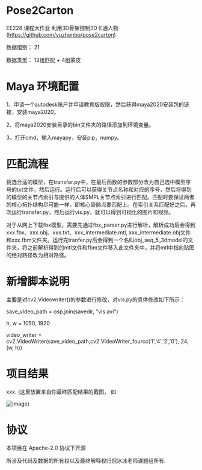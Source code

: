 # Pose2Carton 

EE228 课程大作业 利用3D骨架控制3D卡通人物 (https://github.com/yuzhenbo/pose2carton) 

数据组别： 21

数据类型： 12组匹配 + 4组蒙皮 


# Maya 环境配置

1、申请一个autodesk账户并申请教育版权限，然后获得maya2020安装包的链接，安装maya2020。  

2、将maya2020安装目录的bin文件夹的路径添加到环境变量。  

3、打开cmd，输入mayapy，安装pip，numpy。


# 匹配流程
挑选合适的模型，在transfer.py中，在最后函数的参数部分改为自己选中模型序号的txt文件，然后运行。运行后可以获得关节点名称和对应的序号，然后将得到的模型的关节点索引与提供的人体SMPL关节点索引进行匹配。匹配时要保证两者的核心拓扑结构尽可能一样，即核心骨骼点要匹配上。在索引关系匹配好之后，再次运行transfer.py，然后运行vis.py，就可以得到可视化的图片和视频。  

对于从网上下载fbx模型，需要先通过fbx_parser.py进行解析，解析成功后会得到xxx.fbx、xxx.obj、xxx.txt、xxx_intermediate.mtl,
xxx_intermediate.obj文件和xxx.fbm文件夹。运行完tranfer.py后会得到一个名叫obj_seq_5_3dmodel的文件夹，将之前解析得到的mtl文件和fbm文件移入此文件夹中，并将mtl中指向贴图的绝对路径改为相对路径。




# 新增脚本说明

主要是对cv2.Videowriter()的参数进行修改，对vis.py的具体修改如下所示：  

save_video_path = osp.join(savedir, "vis.avi")  

 h, w = 1050, 1920  
 
 video_writer = cv2.VideoWriter(save_video_path,cv2.VideoWriter_fourcc('I','4','2','0'), 24, (w, h))




# 项目结果

xxx. (这里放置来自你最终匹配结果的截图， 如

![image](../img/pose2carton.png))



# 协议 
本项目在 Apache-2.0 协议下开源

所涉及代码及数据的所有权以及最终解释权归倪冰冰老师课题组所有. 
